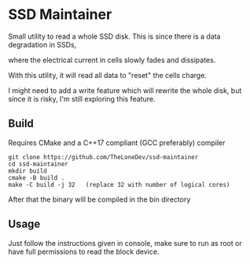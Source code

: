 # SSD Maintainer

Small utility to read a whole SSD disk.
This is since there is a data degradation in SSDs, 

where the electrical current in cells slowly fades and dissipates.

With this utility, it will read all data to "reset" the cells charge.

I might need to add a write feature which will rewrite the whole disk, but since it is risky, I'm still exploring this feature.

## Build

Requires CMake and a C++17 compliant (GCC preferably) compiler

```
git clone https://github.com/TheLoneDev/ssd-maintainer
cd ssd-maintainer
mkdir build
cmake -B build .
make -C build -j 32   (replace 32 with number of logical cores)
```

After that the binary will be compiled in the bin directory

## Usage

Just follow the instructions given in console, make sure to run as root or have full permissions to read the block device.